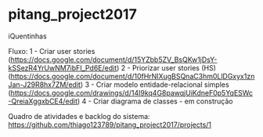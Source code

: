 # pitang_project2017
iQuentinhas

Fluxo:
1 - Criar user stories (https://docs.google.com/document/d/15YZbb5ZV_BsQKw1jDsY-kSSezR4YrUwNM7ibFI_Pd6E/edit)
2 - Priorizar user stories (HS) (https://docs.google.com/document/d/10fHrNIXugBSQnaC3hm0LlDGxyx1znJan-J29R8hx7ZM/edit)
3 - Criar modelo entidade-relacional simples (https://docs.google.com/drawings/d/14I9kq4G8pawqjUiKdneF0p5YqESWc-QreiaXggxbCE4/edit)
4 - Criar diagrama de classes - em construção

Quadro de atividades e backlog do sistema: https://github.com/thiago123789/pitang_project2017/projects/1
